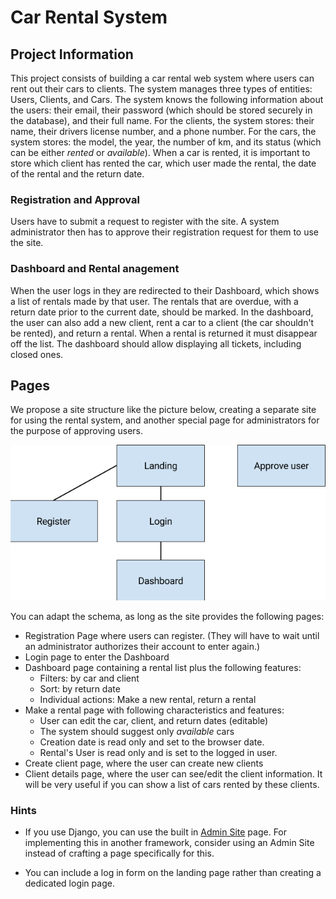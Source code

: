 # Car Rental System

## Project Information

This project consists of building a car rental web system where users can rent out their cars to clients.
The system manages three types of entities: Users, Clients, and Cars. The system knows
the following information about the users: their email, their password (which should be stored securely
in the database), and their full name.
For the clients, the system stores: their name, their drivers license number, and a phone number.
For the cars, the system stores: the model, the year, the number of km, and its status (which
can be either *rented* or *available*). When a car is rented, it is important to store which client
has rented the car, which user made the rental, the date of the rental and the return date.

### Registration and Approval

Users have to submit a request to register with the site. A system administrator then has to approve
their registration request for them to use the site.

### Dashboard and Rental anagement

When the user logs in they are redirected to their Dashboard, which shows a list of rentals made by that
user. The rentals that are overdue, with a return date prior to the current date, should be marked. In
the dashboard, the user can also add a new client, rent a car to a client (the car shouldn't be rented),
and return a rental. When a rental is returned it must disappear off the list. The dashboard should
allow displaying all tickets, including closed ones.

## Pages

We propose a site structure like the picture below, creating a separate site for using the rental system,
and another special page for administrators for the purpose of approving users.

![Rent car system sitemap](rent-car-system-sitemap.png)

You can adapt the schema, as long as the site provides the following pages:

- Registration Page where users can register. (They will have to wait until an administrator authorizes
 their account to enter again.)
- Login page to enter the Dashboard
- Dashboard page containing a rental list plus the following features:
  - Filters: by car and client
  - Sort: by return date
  - Individual actions: Make a new rental, return a rental
- Make a rental page with following characteristics and features:
  - User can edit the car, client, and return dates (editable)
  - The system should suggest only *available* cars
  - Creation date is read only and set to the browser date.
  - Rental's User is read only and is set to the logged in user.
- Create client page, where the user can create new clients
- Client details page, where the user can see/edit the client information. It will be very useful if
 you can show a list of cars rented by these clients.

### Hints

- If you use Django, you can use the built in [Admin Site](https://docs.djangoproject.com/en/2.0/ref/contrib/admin/)
  page. For implementing this in another framework, consider using an Admin Site instead of crafting
  a page specifically for this.

- You can include a log in form on the landing page rather than creating a dedicated login page.
